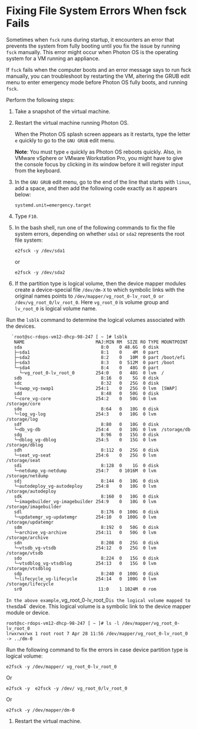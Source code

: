 # Fixing File System Errors When fsck Fails

Sometimes when `fsck` runs during startup, it encounters an error that prevents the system from fully booting until you fix the issue by running `fsck` manually. This error might occur when Photon OS is the operating system for a VM running an appliance. 

If `fsck` fails when the computer boots and an error message says to run fsck manually, you can troubleshoot by restarting the VM, altering the GRUB edit menu to enter emergency mode before Photon OS fully boots, and running `fsck`.

Perform the following steps:

1. Take a snapshot of the virtual machine. 

1. Restart the virtual machine running Photon OS. 

    When the Photon OS splash screen appears as it restarts, type the letter `e` quickly to go to the `GNU GRUB` edit menu. 
    
    **Note**: You must type `e` quickly as Photon OS reboots quickly. Also, in VMware vSphere or VMware Workstation Pro, you might have to give the console focus by clicking in its window before it will register input from the keyboard. 

1. In the `GNU GRUB` edit menu, go to the end of the line that starts with `linux`, add a space, and then add the following code exactly as it appears below:

	`systemd.unit=emergency.target`

1. Type `F10`.

1. In the bash shell, run one of the following commands to fix the file system errors, depending on whether `sda1` or `sda2` represents the root file system: 

   	`e2fsck -y /dev/sda1`
   
   	or
   
   	`e2fsck -y /dev/sda2`

1. If the partition type is logical volume, then the device mapper modules create a device-special file `/dev/dm-X` to which symbolic links with the original names points to `/dev/mapper/vg_root_0-lv_root_0 or /dev/vg_root_0/lv_root_0`. Here `vg_root_0` is volume group and `lv_root_0` is logical volume name.

 Run the  `lsblk` command to determine the logical volumes associated with the devices.

      `root@sc-rdops-vm12-dhcp-98-247 [ ~ ]# lsblk
       NAME                           MAJ:MIN RM  SIZE RO TYPE MOUNTPOINT
       sda                              8:0    0 48.6G  0 disk
       ├─sda1                           8:1    0    4M  0 part
       ├─sda2                           8:2    0   10M  0 part /boot/efi
       ├─sda3                           8:3    0  512M  0 part /boot
       └─sda4                           8:4    0   48G  0 part
         └─vg_root_0-lv_root_0        254:0    0   48G  0 lvm  /
       sdb                              8:16   0    5G  0 disk
       sdc                              8:32   0   25G  0 disk
       └─swap_vg-swap1                254:1    0   25G  0 lvm  [SWAP]
       sdd                              8:48   0   50G  0 disk
       └─core_vg-core                 254:2    0   50G  0 lvm  /storage/core
       sde                              8:64   0   10G  0 disk
       └─log_vg-log                   254:3    0   10G  0 lvm  /storage/log
       sdf                              8:80   0   10G  0 disk
       └─db_vg-db                     254:4    0   10G  0 lvm  /storage/db
       sdg                              8:96   0   15G  0 disk
       └─dblog_vg-dblog               254:5    0   15G  0 lvm  /storage/dblog
       sdh                              8:112  0   25G  0 disk
       └─seat_vg-seat                 254:6    0   25G  0 lvm  /storage/seat
       sdi                              8:128  0    1G  0 disk
       └─netdump_vg-netdump           254:7    0 1016M  0 lvm  /storage/netdump
       sdj                              8:144  0   10G  0 disk
       └─autodeploy_vg-autodeploy     254:8    0   10G  0 lvm  /storage/autodeploy
       sdk                              8:160  0   10G  0 disk
       └─imagebuilder_vg-imagebuilder 254:9    0   10G  0 lvm  /storage/imagebuilder
       sdl                              8:176  0  100G  0 disk
       └─updatemgr_vg-updatemgr       254:10   0  100G  0 lvm  /storage/updatemgr
       sdm                              8:192  0   50G  0 disk
       └─archive_vg-archive           254:11   0   50G  0 lvm  /storage/archive
       sdn                              8:208  0   25G  0 disk
       └─vtsdb_vg-vtsdb               254:12   0   25G  0 lvm  /storage/vtsdb
       sdo                              8:224  0   15G  0 disk
       └─vtsdblog_vg-vtsdblog         254:13   0   15G  0 lvm  /storage/vtsdblog
       sdp                              8:240  0  100G  0 disk
       └─lifecycle_vg-lifecycle       254:14   0  100G  0 lvm  /storage/lifecycle
       sr0                             11:0    1 1024M  0 rom
`
In the above example, `vg_root_0-lv_root_0` is the logical volume mapped to the `sda4` device. This logical volume is a symbolic link to the device mapper module or device.

    root@sc-rdops-vm12-dhcp-98-247 [ ~ ]# ls -l /dev/mapper/vg_root_0-lv_root_0
    lrwxrwxrwx 1 root root 7 Apr 28 11:56 /dev/mapper/vg_root_0-lv_root_0 -> ../dm-0

 Run the following command to fix the errors in case device partition type is logical volume:

    e2fsck -y /dev/mapper/ vg_root_0-lv_root_0  

 Or

    e2fsck -y  e2fsck -y /dev/ vg_root_0/lv_root_0

 Or

    e2fsck -y /dev/mapper/dm-0


1. Restart the virtual machine.

